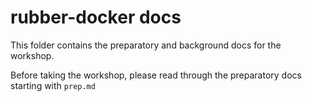 # rubber-docker docs

This folder contains the preparatory and background docs for the workshop.

Before taking the workshop, please read through the preparatory docs starting with `prep.md`
